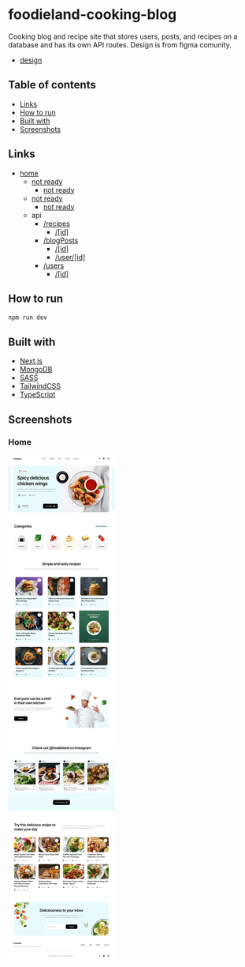 # foodieland-cooking-blog

Cooking blog and recipe site that stores users, posts, and recipes on a database and has its own API routes. Design is from figma comunity.

- [design](https://www.figma.com/community/file/1093372331682706566)

## Table of contents

- [Links](#links)
- [How to run](#how-to-run)
- [Built with](#built-with)
- [Screenshots](#screenshots)

## Links

- [home]()
    <!-- - [/recipes]()
        - [/6373f9f4061fefa272437741]()
    - [/blog]()
        - [/63753427f2a719d3998759c3]() -->
  - [not ready]()
    - [not ready]()
  - [not ready]()
    - [not ready]()
  - api
    - [/recipes](/api/recipes)
      - [/[id]](/api/recipes/6373f9f4061fefa272437741)
    - [/blogPosts](/api/blogPosts)
      - [/[id]](/api/blogPosts/63753427f2a719d3998759c3)
      - [/user/[id]](/api/blogPosts/user/6375174af2a719d3998759bd)
    - [/users](/api/users)
      - [/[id]](/api/users/6375174af2a719d3998759bd)

## How to run

```
npm run dev
```

## Built with

- [Next.js](https://nextjs.org/)
- [MongoDB](https://www.mongodb.com/)
- [SASS](https://sass-lang.com/)
- [TailwindCSS](https://tailwindcss.com/)
- [TypeScript](https://www.typescriptlang.org/)

## Screenshots

### Home

![](./screenshots/screenshotHome.png)
